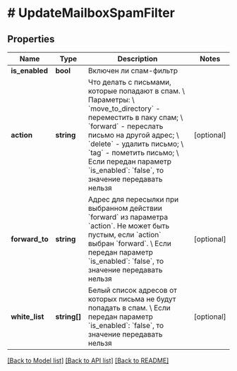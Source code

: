 # # UpdateMailboxSpamFilter

## Properties

Name | Type | Description | Notes
------------ | ------------- | ------------- | -------------
**is_enabled** | **bool** | Включен ли спам-фильтр |
**action** | **string** | Что делать с письмами, которые попадают в спам. \\  Параметры: \\  &#x60;move_to_directory&#x60; - переместить в паку спам; \\  &#x60;forward&#x60; - переслать письмо на другой адрес; \\  &#x60;delete&#x60; - удалить письмо; \\  &#x60;tag&#x60; - пометить письмо; \\  Если передан параметр &#x60;is_enabled&#x60;: &#x60;false&#x60;, то значение передавать нельзя | [optional]
**forward_to** | **string** | Адрес для пересылки при выбранном действии &#x60;forward&#x60; из параметра &#x60;action&#x60;. Не может быть пустым, если &#x60;action&#x60; выбран &#x60;forward&#x60;. \\  Если передан параметр &#x60;is_enabled&#x60;: &#x60;false&#x60;, то значение передавать нельзя | [optional]
**white_list** | **string[]** | Белый список адресов от которых письма не будут попадать в спам. \\  Если передан параметр &#x60;is_enabled&#x60;: &#x60;false&#x60;, то значение передавать нельзя | [optional]

[[Back to Model list]](../../README.md#models) [[Back to API list]](../../README.md#endpoints) [[Back to README]](../../README.md)
